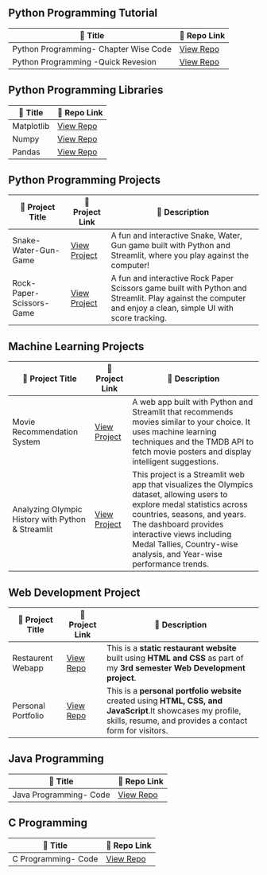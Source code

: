 ## Python Programming Tutorial
| 📌 Title                     | 🔗 Repo Link                                                           |
|---------------------------------------|-----------------------------------------------------------------------------|
| Python Programming- Chapter Wise Code | [View Repo](https://github.com/Rohan048/Python-Programming) |
| Python Programming -Quick Revesion | [View Repo](https://github.com/Rohan048/Python-Programming-and-libraries/blob/master/PYTHON/PYTHON.ipynb) | 


## Python Programming Libraries
| 📌 Title                     | 🔗 Repo Link                                                           |
|---------------------------------------|-----------------------------------------------------------------------------|
| Matplotlib | [View Repo](https://github.com/Rohan048/Python-Programming-and-libraries/blob/master/PYTHON/Matplotlib_Tutorials.ipynb) |
| Numpy | [View Repo](https://github.com/Rohan048/Python-Programming-and-libraries/blob/master/NUMPY/NUMPY.ipynb) | 
| Pandas | [View Repo](https://github.com/Rohan048/Python-Programming-and-libraries/tree/master/PANDAS)



## Python Programming Projects

| 📌 Project Title                     | 🔗 Project Link                                                           | 📝 Description                                                              |
|---------------------------------------|-----------------------------------------------------------------------------|-----------------------------------------------------------------------------|
| Snake-Water-Gun-Game | [View Project](https://github.com/Rohan048/Snake-Water-Gun-Game) |A fun and interactive Snake, Water, Gun game built with Python and Streamlit, where you play against the computer!                 |
| Rock-Paper-Scissors-Game| [View Project](https://github.com/Rohan048/Rock-Paper-Scissors-Game?tab=readme-ov-file) | A fun and interactive Rock Paper Scissors game built with Python and Streamlit. Play against the computer and enjoy a clean, simple UI with score tracking.           |


## Machine Learning Projects

| 📌 Project Title           | 🔗 Project Link                                                                 | 📝 Description                                                  |
|---------------------------|----------------------------------------------------------------------------------|-----------------------------------------------------------------|
| Movie Recommendation System      | [View Project](https://github.com/Rohan048/Movie-Recommendation-System)        | A web app built with Python and Streamlit that recommends movies similar to your choice. It uses machine learning techniques and the TMDB API to fetch movie posters and display intelligent suggestions.       |
| Analyzing Olympic History with Python & Streamlit | [View Project](https://github.com/Rohan048/OlympicsDataset-Project-App) | This project is a Streamlit web app that visualizes the Olympics dataset, allowing users to explore medal statistics across countries, seasons, and years. The dashboard provides interactive views including Medal Tallies, Country-wise analysis, and Year-wise performance trends. 


## Web Development Project
| 📌 Project Title           | 🔗 Project Link                                                                 | 📝 Description                                                  |
|---------------------------|----------------------------------------------------------------------------------|-----------------------------------------------------------------|
|Restaurent Webapp | [View Repo](https://github.com/Rohan048/WebDevlopment-Restaurent-Project-Built-in-3rdSemester) | This is a **static restaurant website** built using **HTML and CSS** as part of my **3rd semester Web Development project**.
| Personal Portfolio | [View Repo](https://github.com/Rohan048/Personal-Portfolio-Website) | This is a **personal portfolio website** created using **HTML, CSS, and JavaScript**.It showcases my profile, skills, resume, and provides a contact form for visitors. | 


## Java Programming
| 📌 Title                     | 🔗 Repo Link                                                           | 
|---------------------------------------|-----------------------------------------------------------------------------|
| Java Programming- Code | [View Repo](https://github.com/Rohan048/Java-Programming/tree/master/Java_Programming) |  


## C Programming
| 📌 Title                     | 🔗 Repo Link                                                           | 
|---------------------------------------|-----------------------------------------------------------------------------|
| C Programming- Code | [View Repo](https://github.com/Rohan048/C-programming) |  


